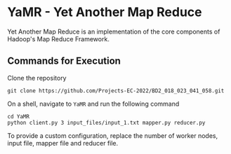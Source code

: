 # YaMR - Yet Another Map Reduce

Yet Another Map Reduce is an implementation of the core components of Hadoop's Map Reduce Framework.


## Commands for Execution

Clone the repository
```
git clone https://github.com/Projects-EC-2022/BD2_018_023_041_058.git
```

On a shell, navigate to `YaMR` and run the following command
```
cd YaMR
python client.py 3 input_files/input_1.txt mapper.py reducer.py
```

To provide a custom configuration, replace the number of worker nodes, input file, mapper file and reducer file.
